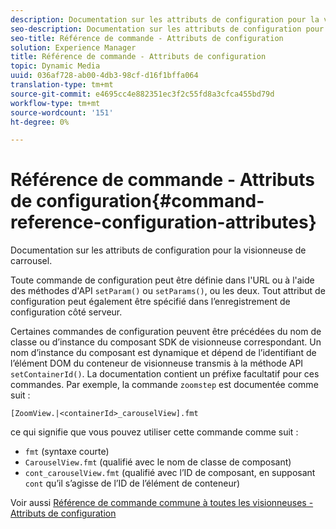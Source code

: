 ```yaml
---
description: Documentation sur les attributs de configuration pour la visionneuse de carrousel.
seo-description: Documentation sur les attributs de configuration pour la visionneuse de carrousel.
seo-title: Référence de commande - Attributs de configuration
solution: Experience Manager
title: Référence de commande - Attributs de configuration
topic: Dynamic Media
uuid: 036af728-ab00-4db3-98cf-d16f1bffa064
translation-type: tm+mt
source-git-commit: e4695cc4e882351ec3f2c55fd8a3cfca455bd79d
workflow-type: tm+mt
source-wordcount: '151'
ht-degree: 0%

---
```



# Référence de commande - Attributs de configuration{#command-reference-configuration-attributes}

Documentation sur les attributs de configuration pour la visionneuse de carrousel.

Toute commande de configuration peut être définie dans l&#39;URL ou à l&#39;aide des méthodes d&#39;API `setParam()` ou `setParams()`, ou les deux. Tout attribut de configuration peut également être spécifié dans l’enregistrement de configuration côté serveur.

Certaines commandes de configuration peuvent être précédées du nom de classe ou d’instance du composant SDK de visionneuse correspondant. Un nom d’instance du composant est dynamique et dépend de l’identifiant de l’élément DOM du conteneur de visionneuse transmis à la méthode API `setContainerId()`. La documentation contient un préfixe facultatif pour ces commandes. Par exemple, la commande `zoomstep` est documentée comme suit :

`[ZoomView.|<containerId>_carouselView].fmt`

ce qui signifie que vous pouvez utiliser cette commande comme suit :

* `fmt` (syntaxe courte)
* `CarouselView.fmt` (qualifié avec le nom de classe de composant)
* `cont_carouselView.fmt` (qualifié avec l’ID de composant, en supposant  `cont` qu’il s’agisse de l’ID de l’élément de conteneur)

Voir aussi [Référence de commande commune à toutes les visionneuses - Attributs de configuration](../../../r-html5-viewer-20-cmdref-configattrib/r-html5-viewer-20-cmdref-configattrib.md#concept-850e0f2c49b949deb7cfbfd330d329bd)
